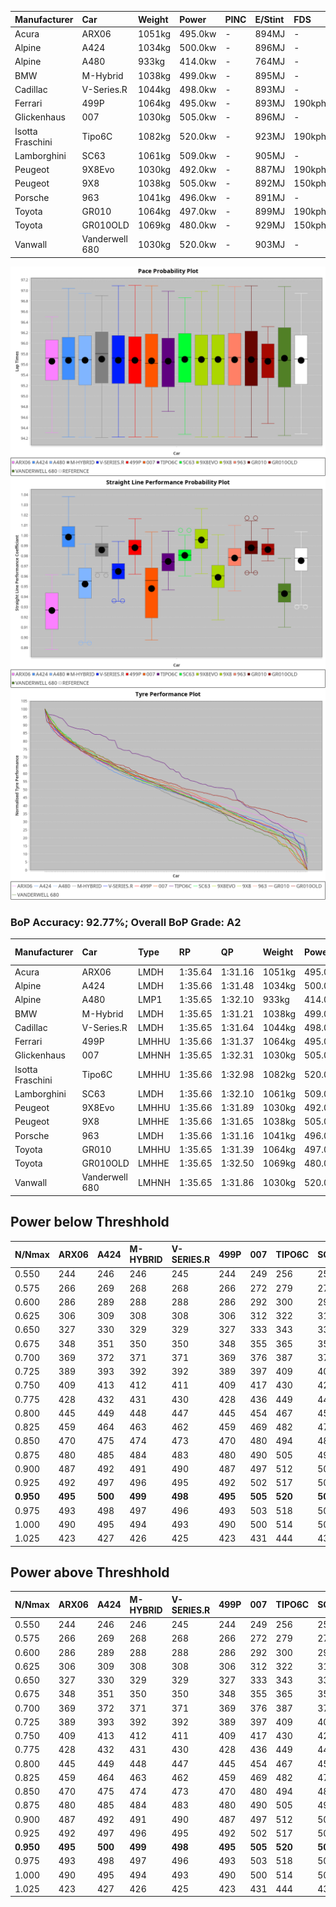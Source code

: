 | Manufacturer     | Car            | Weight | Power   | PINC    | E/Stint | FDS     |
|:-|:-|:-|:-|:-|:-|:-|
| Acura            | ARX06          | 1051kg | 495.0kw |    -    | 894MJ   |    -    |
| Alpine           | A424           | 1034kg | 500.0kw |    -    | 896MJ   |    -    |
| Alpine           | A480           | 933kg  | 414.0kw |    -    | 764MJ   |    -    |
| BMW              | M-Hybrid       | 1038kg | 499.0kw |    -    | 895MJ   |    -    |
| Cadillac         | V-Series.R     | 1044kg | 498.0kw |    -    | 893MJ   |    -    |
| Ferrari          | 499P           | 1064kg | 495.0kw |    -    | 893MJ   | 190kph  |
| Glickenhaus      | 007            | 1030kg | 505.0kw |    -    | 896MJ   |    -    |
| Isotta Fraschini | Tipo6C         | 1082kg | 520.0kw |    -    | 923MJ   | 190kph  |
| Lamborghini      | SC63           | 1061kg | 509.0kw |    -    | 905MJ   |    -    |
| Peugeot          | 9X8Evo         | 1030kg | 492.0kw |    -    | 887MJ   | 190kph  |
| Peugeot          | 9X8            | 1038kg | 505.0kw |    -    | 892MJ   | 150kph  |
| Porsche          | 963            | 1041kg | 496.0kw |    -    | 891MJ   |    -    |
| Toyota           | GR010          | 1064kg | 497.0kw |    -    | 899MJ   | 190kph  |
| Toyota           | GR010OLD       | 1069kg | 480.0kw |    -    | 929MJ   | 150kph  |
| Vanwall          | Vanderwell 680 | 1030kg | 520.0kw |    -    | 903MJ   |    -    |

![PACECHART](./IMG/AUTO.png)
![STRAIGHTLINEPERFORMANCECHART](./IMG/AUTO_sp.png)
![TYREPERFORMANCECHART](./IMG/AUTO_tw.png)

### BoP Accuracy: 92.77%; Overall BoP Grade: A2
| Manufacturer     | Car            | Type  | RP      | QP      | Weight | Power¹  | Threshhold | PINC    | Power²   | E/Stint | AVG Vmax  | FDS     | RDLC | L/Stint | BOP-Grade | Model Accuracy | Model Points | Match%  | SimDiff |
|:-|:-|:-|:-|:-|:-|:-|:-|:-|:-|:-|:-|:-|:-|:-|:-|:-|:-|:-|:-|
| Acura            | ARX06          | LMDH  | 1:35.64 | 1:31.16 | 1051kg | 495.0kw | 0.0kph     |    -    | 495.00kw |  894MJ  | 298.35kph |    -    | 1.02 | 37      | +B2       | 100.00%        | 996          | 80.66%  | #       |
| Alpine           | A424           | LMDH  | 1:35.66 | 1:31.48 | 1034kg | 500.0kw | 0.0kph     |    -    | 500.00kw |  896MJ  | 311.20kph |    -    | 1.02 | 37      | ~A1       | 99.61%         | 762          | 99.22%  | ±0.05s  |
| Alpine           | A480           | LMP1  | 1:35.65 | 1:32.10 |  933kg | 414.0kw | 0.0kph     |    -    | 414.00kw |  764MJ  | 300.40kph |    -    | 0.99 | 35      | ~A1       | 100.00%        | 1173         | 100.00% | #       |
| BMW              | M-Hybrid       | LMDH  | 1:35.65 | 1:31.21 | 1038kg | 499.0kw | 0.0kph     |    -    | 499.00kw |  895MJ  | 308.73kph |    -    | 1.02 | 37      | ~A1       | 100.00%        | 1826         | 98.59%  | ±0.22s  |
| Cadillac         | V-Series.R     | LMDH  | 1:35.65 | 1:31.64 | 1044kg | 498.0kw | 0.0kph     |    -    | 498.00kw |  893MJ  | 305.06kph |    -    | 1.02 | 37      | ~A1       | 99.00%         | 3184         | 100.00% | ±0.55s  |
| Ferrari          | 499P           | LMHHU | 1:35.66 | 1:31.37 | 1064kg | 495.0kw | 0.0kph     |    -    | 495.00kw |  893MJ  | 307.34kph | 190kph  | 1.02 | 37      | ~A1       | 98.07%         | 3550         | 100.00% | ±0.22s  |
| Glickenhaus      | 007            | LMHNH | 1:35.65 | 1:32.31 | 1030kg | 505.0kw | 0.0kph     |    -    | 505.00kw |  896MJ  | 303.99kph |    -    | 0.96 | 37      | ~A1       | 94.48%         | 2311         | 99.50%  | #       |
| Isotta Fraschini | Tipo6C         | LMHHU | 1:35.66 | 1:32.98 | 1082kg | 520.0kw | 0.0kph     |    -    | 520.00kw |  923MJ  | 307.18kph | 190kph  | 1.02 | 37      | +D1       | 96.81%         | 91           | 65.96%  | ±0.07s  |
| Lamborghini      | SC63           | LMDH  | 1:35.66 | 1:32.10 | 1061kg | 509.0kw | 0.0kph     |    -    | 509.00kw |  905MJ  | 307.57kph |    -    | 1.02 | 37      | ~A1       | 100.00%        | 529          | 97.99%  | ±0.07s  |
| Peugeot          | 9X8Evo         | LMHHU | 1:35.66 | 1:31.89 | 1030kg | 492.0kw | 0.0kph     |    -    | 492.00kw |  887MJ  | 310.07kph | 190kph  | 1.02 | 37      | +A2       | 99.21%         | 377          | 94.88%  | ±0.26s  |
| Peugeot          | 9X8            | LMHHE | 1:35.66 | 1:31.65 | 1038kg | 505.0kw | 0.0kph     |    -    | 505.00kw |  892MJ  | 305.23kph | 150kph  | 1.02 | 37      | ~A1       | 99.52%         | 4561         | 100.00% | #       |
| Porsche          | 963            | LMDH  | 1:35.66 | 1:31.16 | 1041kg | 496.0kw | 0.0kph     |    -    | 496.00kw |  891MJ  | 307.15kph |    -    | 1.02 | 37      | ~A1       | 99.96%         | 10176        | 100.00% | ±0.33s  |
| Toyota           | GR010          | LMHHU | 1:35.65 | 1:31.39 | 1064kg | 497.0kw | 0.0kph     |    -    | 497.00kw |  899MJ  | 307.33kph | 190kph  | 1.02 | 37      | ~A1       | 99.95%         | 5509         | 100.00% | ±0.07s  |
| Toyota           | GR010OLD       | LMHHE | 1:35.65 | 1:32.50 | 1069kg | 480.0kw | 0.0kph     |    -    | 480.00kw |  929MJ  | 305.19kph | 150kph  | 1.02 | 37      | +E2       | 100.00%        | 351          | 54.71%  | #       |
| Vanwall          | Vanderwell 680 | LMHNH | 1:35.65 | 1:31.86 | 1030kg | 520.0kw | 0.0kph     |    -    | 520.00kw |  903MJ  | 304.81kph |    -    | 1.01 | 37      | ~A1       | 99.23%         | 387          | 100.00% | #       |

## Power below Threshhold
| N/Nmax    | ARX06   | A424    | M-HYBRID | V-SERIES.R | 499P    | 007     | TIPO6C  | SC63    | 9X8EVO  | 9X8     | 963     | GR010   | GR010OLD | VANDERWELL 680 | ​     | RPM      | A480    |
|:-|:-|:-|:-|:-|:-|:-|:-|:-|:-|:-|:-|:-|:-|:-|:-|:-|:-|
|  0.550    |  244    |  246    |  246     |  245       |  244    |  249    |  256    |  251    |  242    |  249    |  244    |  245    |  236     |  256           |  ​    |   --     |   -     |
|  0.575    |  266    |  269    |  268     |  268       |  266    |  272    |  279    |  274    |  265    |  272    |  267    |  267    |  258     |  279           |  ​    |   --     |   -     |
|  0.600    |  286    |  289    |  288     |  288       |  286    |  292    |  300    |  294    |  284    |  292    |  287    |  287    |  277     |  300           |  ​    |   --     |   -     |
|  0.625    |  306    |  309    |  308     |  308       |  306    |  312    |  322    |  315    |  304    |  312    |  307    |  307    |  297     |  322           |  ​    |   --     |   -     |
|  0.650    |  327    |  330    |  329     |  329       |  327    |  333    |  343    |  336    |  325    |  333    |  327    |  328    |  317     |  343           |  ​    |   --     |   -     |
|  0.675    |  348    |  351    |  350     |  350       |  348    |  355    |  365    |  357    |  345    |  355    |  348    |  349    |  337     |  365           |  ​    |   --     |   -     |
|  0.700    |  369    |  372    |  371     |  371       |  369    |  376    |  387    |  379    |  366    |  376    |  369    |  370    |  358     |  387           |  ​    |   --     |   -     |
|  0.725    |  389    |  393    |  392     |  392       |  389    |  397    |  409    |  400    |  387    |  397    |  390    |  391    |  378     |  409           |  ​    |   --     |   -     |
|  0.750    |  409    |  413    |  412     |  411       |  409    |  417    |  430    |  421    |  407    |  417    |  410    |  411    |  397     |  430           |  ​    |   --     |   -     |
|  0.775    |  428    |  432    |  431     |  430       |  428    |  436    |  449    |  440    |  425    |  436    |  429    |  429    |  415     |  449           |  ​    |  5000    |  243    |
|  0.800    |  445    |  449    |  448     |  447       |  445    |  454    |  467    |  457    |  442    |  454    |  445    |  446    |  431     |  467           |  ​    |  5500    |  287    |
|  0.825    |  459    |  464    |  463     |  462       |  459    |  469    |  482    |  472    |  456    |  469    |  460    |  461    |  445     |  482           |  ​    |  6000    |  321    |
|  0.850    |  470    |  475    |  474     |  473       |  470    |  480    |  494    |  484    |  467    |  480    |  471    |  472    |  456     |  494           |  ​    |  6500    |  362    |
|  0.875    |  480    |  485    |  484     |  483       |  480    |  490    |  505    |  494    |  477    |  490    |  481    |  482    |  466     |  505           |  ​    |  7000    |  405    |
|  0.900    |  487    |  492    |  491     |  490       |  487    |  497    |  512    |  501    |  484    |  497    |  488    |  489    |  472     |  512           |  ​    |  7500    |  415    |
|  0.925    |  492    |  497    |  496     |  495       |  492    |  502    |  517    |  506    |  489    |  502    |  493    |  494    |  477     |  517           |  ​    |  8000    |  411    |
| **0.950** | **495** | **500** | **499**  | **498**    | **495** | **505** | **520** | **509** | **492** | **505** | **496** | **497** | **480**  | **520**        | **​** | **8500** | **414** |
|  0.975    |  493    |  498    |  497     |  496       |  493    |  503    |  518    |  507    |  490    |  503    |  494    |  495    |  478     |  518           |  ​    |  9000    |  207    |
|  1.000    |  490    |  495    |  494     |  493       |  490    |  500    |  514    |  504    |  487    |  500    |  491    |  492    |  475     |  514           |  ​    |   --     |   -     |
|  1.025    |  423    |  427    |  426     |  425       |  423    |  431    |  444    |  435    |  420    |  431    |  424    |  424    |  410     |  444           |  ​    |   --     |   -     |

## Power above Threshhold
| N/Nmax    | ARX06   | A424    | M-HYBRID | V-SERIES.R | 499P    | 007     | TIPO6C  | SC63    | 9X8EVO  | 9X8     | 963     | GR010   | GR010OLD | VANDERWELL 680 | ​     | RPM      | A480    |
|:-|:-|:-|:-|:-|:-|:-|:-|:-|:-|:-|:-|:-|:-|:-|:-|:-|:-|
|  0.550    |  244    |  246    |  246     |  245       |  244    |  249    |  256    |  251    |  242    |  249    |  244    |  245    |  236     |  256           |  ​    |   --     |   -     |
|  0.575    |  266    |  269    |  268     |  268       |  266    |  272    |  279    |  274    |  265    |  272    |  267    |  267    |  258     |  279           |  ​    |   --     |   -     |
|  0.600    |  286    |  289    |  288     |  288       |  286    |  292    |  300    |  294    |  284    |  292    |  287    |  287    |  277     |  300           |  ​    |   --     |   -     |
|  0.625    |  306    |  309    |  308     |  308       |  306    |  312    |  322    |  315    |  304    |  312    |  307    |  307    |  297     |  322           |  ​    |   --     |   -     |
|  0.650    |  327    |  330    |  329     |  329       |  327    |  333    |  343    |  336    |  325    |  333    |  327    |  328    |  317     |  343           |  ​    |   --     |   -     |
|  0.675    |  348    |  351    |  350     |  350       |  348    |  355    |  365    |  357    |  345    |  355    |  348    |  349    |  337     |  365           |  ​    |   --     |   -     |
|  0.700    |  369    |  372    |  371     |  371       |  369    |  376    |  387    |  379    |  366    |  376    |  369    |  370    |  358     |  387           |  ​    |   --     |   -     |
|  0.725    |  389    |  393    |  392     |  392       |  389    |  397    |  409    |  400    |  387    |  397    |  390    |  391    |  378     |  409           |  ​    |   --     |   -     |
|  0.750    |  409    |  413    |  412     |  411       |  409    |  417    |  430    |  421    |  407    |  417    |  410    |  411    |  397     |  430           |  ​    |   --     |   -     |
|  0.775    |  428    |  432    |  431     |  430       |  428    |  436    |  449    |  440    |  425    |  436    |  429    |  429    |  415     |  449           |  ​    |  5000    |  243    |
|  0.800    |  445    |  449    |  448     |  447       |  445    |  454    |  467    |  457    |  442    |  454    |  445    |  446    |  431     |  467           |  ​    |  5500    |  287    |
|  0.825    |  459    |  464    |  463     |  462       |  459    |  469    |  482    |  472    |  456    |  469    |  460    |  461    |  445     |  482           |  ​    |  6000    |  321    |
|  0.850    |  470    |  475    |  474     |  473       |  470    |  480    |  494    |  484    |  467    |  480    |  471    |  472    |  456     |  494           |  ​    |  6500    |  362    |
|  0.875    |  480    |  485    |  484     |  483       |  480    |  490    |  505    |  494    |  477    |  490    |  481    |  482    |  466     |  505           |  ​    |  7000    |  405    |
|  0.900    |  487    |  492    |  491     |  490       |  487    |  497    |  512    |  501    |  484    |  497    |  488    |  489    |  472     |  512           |  ​    |  7500    |  415    |
|  0.925    |  492    |  497    |  496     |  495       |  492    |  502    |  517    |  506    |  489    |  502    |  493    |  494    |  477     |  517           |  ​    |  8000    |  411    |
| **0.950** | **495** | **500** | **499**  | **498**    | **495** | **505** | **520** | **509** | **492** | **505** | **496** | **497** | **480**  | **520**        | **​** | **8500** | **414** |
|  0.975    |  493    |  498    |  497     |  496       |  493    |  503    |  518    |  507    |  490    |  503    |  494    |  495    |  478     |  518           |  ​    |  9000    |  207    |
|  1.000    |  490    |  495    |  494     |  493       |  490    |  500    |  514    |  504    |  487    |  500    |  491    |  492    |  475     |  514           |  ​    |   --     |   -     |
|  1.025    |  423    |  427    |  426     |  425       |  423    |  431    |  444    |  435    |  420    |  431    |  424    |  424    |  410     |  444           |  ​    |   --     |   -     |
